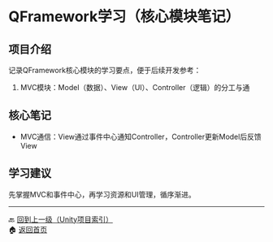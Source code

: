 # QFramework学习（核心模块笔记）

## 项目介绍
记录QFramework核心模块的学习要点，便于后续开发参考：
1. MVC模块：Model（数据）、View（UI）、Controller（逻辑）的分工与通

## 核心笔记
- MVC通信：View通过事件中心通知Controller，Controller更新Model后反馈View

## 学习建议
先掌握MVC和事件中心，再学习资源和UI管理，循序渐进。

---
🔙 [回到上一级（Unity项目索引）](index.md)  
🏠 [返回首页](../../../../index.md)
